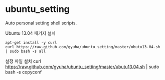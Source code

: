 ubuntu_setting
==============

Auto personal setting shell scripts.

Ubuntu 13.04 패키지 설치

    apt-get install -y curl
    curl https://raw.github.com/gyuha/ubuntu_setting/master/ubutu13.04.sh | sudo bash -s all

설정 파일 설치
    curl https://raw.github.com/gyuha/ubuntu_setting/master/ubutu13.04.sh | sudo bash -s copyconf
